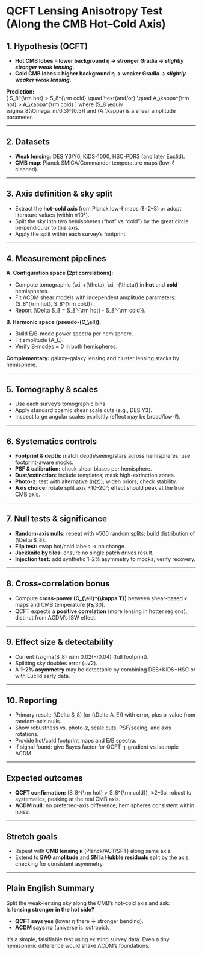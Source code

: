 # QCFT Lensing Anisotropy Test (Along the CMB Hot–Cold Axis)

## 1. Hypothesis (QCFT)
- **Hot CMB lobes ≡ lower background η → stronger Gradia → *slightly stronger weak lensing*.**  
- **Cold CMB lobes ≡ higher background η → weaker Gradia → *slightly weaker weak lensing*.**

**Prediction:**  
\[
S_8^{\rm hot} > S_8^{\rm cold} \quad \text{and/or} \quad A_\kappa^{\rm hot} > A_\kappa^{\rm cold}
\]
where \(S_8 \equiv \sigma_8(\Omega_m/0.3)^{0.5}\) and \(A_\kappa\) is a shear amplitude parameter.

---

## 2. Datasets
- **Weak lensing**: DES Y3/Y6, KiDS-1000, HSC-PDR3 (and later Euclid).  
- **CMB map**: Planck SMICA/Commander temperature maps (low-ℓ cleaned).

---

## 3. Axis definition & sky split
- Extract the **hot–cold axis** from Planck low-ℓ maps (ℓ=2–3) or adopt literature values (within ±10°).  
- Split the sky into two hemispheres (“hot” vs “cold”) by the great circle perpendicular to this axis.  
- Apply the split within each survey’s footprint.

---

## 4. Measurement pipelines
**A. Configuration space (2pt correlations):**
- Compute tomographic \(\xi_+(\theta), \xi_-(\theta)\) in **hot** and **cold** hemispheres.  
- Fit ΛCDM shear models with independent amplitude parameters: \(S_8^{\rm hot}, S_8^{\rm cold}\).  
- Report \(\Delta S_8 = S_8^{\rm hot} - S_8^{\rm cold}\).

**B. Harmonic space (pseudo-\(C_\ell\)):**
- Build E/B-mode power spectra per hemisphere.  
- Fit amplitude \(A_E\).  
- Verify B-modes ≈ 0 in both hemispheres.

**Complementary:** galaxy–galaxy lensing and cluster lensing stacks by hemisphere.

---

## 5. Tomography & scales
- Use each survey’s tomographic bins.  
- Apply standard cosmic shear scale cuts (e.g., DES Y3).  
- Inspect large angular scales explicitly (effect may be broad/low-ℓ).

---

## 6. Systematics controls
- **Footprint & depth:** match depth/seeing/stars across hemispheres; use footprint-aware mocks.  
- **PSF & calibration:** check shear biases per hemisphere.  
- **Dust/extinction:** include templates; mask high-extinction zones.  
- **Photo-z:** test with alternative \(n(z)\); widen priors; check stability.  
- **Axis choice:** rotate split axis ±10–20°; effect should peak at the true CMB axis.

---

## 7. Null tests & significance
- **Random-axis nulls:** repeat with ≈500 random splits; build distribution of \(\Delta S_8\).  
- **Flip test:** swap hot/cold labels → no change.  
- **Jackknife by tiles:** ensure no single patch drives result.  
- **Injection test:** add synthetic 1–2% asymmetry to mocks; verify recovery.

---

## 8. Cross-correlation bonus
- Compute **cross-power \(C_{\ell}^{\kappa T}\)** between shear-based κ maps and CMB temperature (ℓ≲30).  
- QCFT expects a **positive correlation** (more lensing in hotter regions), distinct from ΛCDM’s ISW effect.

---

## 9. Effect size & detectability
- Current \(\sigma(S_8) \sim 0.02{-}0.04\) (full footprint).  
- Splitting sky doubles error (~√2).  
- A **1–2% asymmetry** may be detectable by combining DES+KiDS+HSC or with Euclid early data.  

---

## 10. Reporting
- Primary result: \(\Delta S_8\) (or \(\Delta A_E\)) with error, plus p-value from random-axis nulls.  
- Show robustness vs. photo-z, scale cuts, PSF/seeing, and axis rotations.  
- Provide hot/cold footprint maps and E/B spectra.  
- If signal found: give Bayes factor for QCFT η-gradient vs isotropic ΛCDM.

---

## Expected outcomes
- **QCFT confirmation:** \(S_8^{\rm hot} > S_8^{\rm cold}\), ≥2–3σ, robust to systematics, peaking at the real CMB axis.  
- **ΛCDM null:** no preferred-axis difference; hemispheres consistent within noise.

---

## Stretch goals
- Repeat with **CMB lensing κ** (Planck/ACT/SPT) along same axis.  
- Extend to **BAO amplitude** and **SN Ia Hubble residuals** split by the axis, checking for consistent asymmetry.

---

## Plain English Summary
Split the weak-lensing sky along the CMB’s hot–cold axis and ask:  
**Is lensing stronger in the hot side?**  

- **QCFT says yes** (lower η there → stronger bending).  
- **ΛCDM says no** (universe is isotropic).  

It’s a simple, falsifiable test using existing survey data. Even a tiny hemispheric difference would shake ΛCDM’s foundations.
